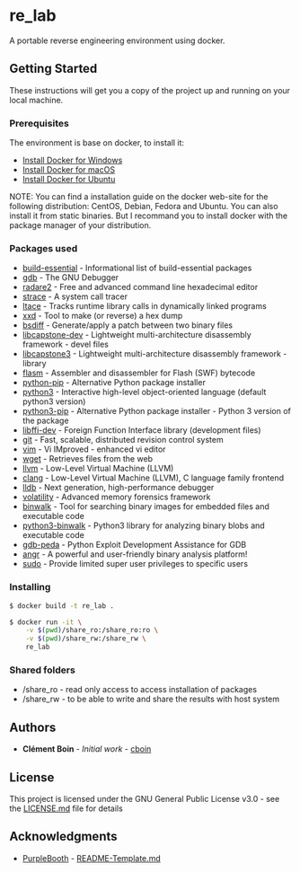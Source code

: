 # re_lab
A portable reverse engineering environment using docker.

## Getting Started

These instructions will get you a copy of the project up and running on your local machine.

### Prerequisites

The environment is base on docker, to install it:

* [Install Docker for Windows](https://docs.docker.com/docker-for-windows/install/)
* [Install Docker for macOS](https://docs.docker.com/docker-for-mac/install/)
* [Install Docker for Ubuntu](https://docs.docker.com/install/linux/docker-ce/ubuntu/)

NOTE: You can find a installation guide on the docker web-site for the following distribution: CentOS, Debian, Fedora and Ubuntu. You can also install it from static binaries. But I recommand you to install docker with the package manager of your distribution.

### Packages used

* [build-essential](https://packages.debian.org/search?suite=default&section=all&arch=any&searchon=names&keywords=build-essential) - Informational list of build-essential packages
* [gdb](https://packages.debian.org/search?suite=default&section=all&arch=any&searchon=names&keywords=gdb) - The GNU Debugger
* [radare2](https://packages.debian.org/search?suite=default&section=all&arch=any&searchon=names&keywords=radare2) - Free and advanced command line hexadecimal editor
* [strace](https://packages.debian.org/search?suite=default&section=all&arch=any&searchon=names&keywords=strace) - A system call tracer
* [ltace](https://packages.debian.org/search?suite=default&section=all&arch=any&searchon=names&keywords=ltrace) - Tracks runtime library calls in dynamically linked programs
* [xxd](https://packages.debian.org/search?suite=default&section=all&arch=any&searchon=names&keywords=xxd) - Tool to make (or reverse) a hex dump
* [bsdiff](https://packages.debian.org/search?suite=default&section=all&arch=any&searchon=names&keywords=bsdiff) - Generate/apply a patch between two binary files
* [libcapstone-dev](https://packages.debian.org/search?suite=default&section=all&arch=any&searchon=names&keywords=libcapstone-dev) - Lightweight multi-architecture disassembly framework - devel files
* [libcapstone3](https://packages.debian.org/search?suite=default&section=all&arch=any&searchon=names&keywords=libcapstone3) - Lightweight multi-architecture disassembly framework - library
* [flasm](https://packages.debian.org/search?suite=default&section=all&arch=any&searchon=names&keywords=flasm) - Assembler and disassembler for Flash (SWF) bytecode
* [python-pip](https://packages.debian.org/search?suite=default&section=all&arch=any&searchon=names&keywords=python-pip) - Alternative Python package installer
* [python3](https://packages.debian.org/search?suite=default&section=all&arch=any&searchon=names&keywords=python3) - Interactive high-level object-oriented language (default python3 version)
* [python3-pip](https://packages.debian.org/search?suite=default&section=all&arch=any&searchon=names&keywords=python3-pip) - Alternative Python package installer - Python 3 version of the package
* [libffi-dev](https://packages.debian.org/search?suite=default&section=all&arch=any&searchon=names&keywords=libffi-dev) - Foreign Function Interface library (development files)
* [git](https://packages.debian.org/search?suite=default&section=all&arch=any&searchon=names&keywords=git) - Fast, scalable, distributed revision control system
* [vim](https://packages.debian.org/search?suite=default&section=all&arch=any&searchon=names&keywords=vim) - Vi IMproved - enhanced vi editor
* [wget](https://packages.debian.org/search?suite=default&section=all&arch=any&searchon=names&keywords=wget) - Retrieves files from the web
* [llvm](https://packages.debian.org/search?suite=default&section=all&arch=any&searchon=names&keywords=llvm) - Low-Level Virtual Machine (LLVM)
* [clang](https://packages.debian.org/search?suite=default&section=all&arch=any&searchon=names&keywords=clang) - Low-Level Virtual Machine (LLVM), C language family frontend
* [lldb](https://packages.debian.org/search?suite=default&section=all&arch=any&searchon=names&keywords=lldb) - Next generation, high-performance debugger
* [volatility](https://packages.debian.org/search?suite=default&section=all&arch=any&searchon=names&keywords=volatility) - Advanced memory forensics framework
* [binwalk](https://packages.debian.org/search?suite=default&section=all&arch=any&searchon=names&keywords=binwalk) - Tool for searching binary images for embedded files and executable code
* [python3-binwalk](https://packages.debian.org/search?suite=default&section=all&arch=any&searchon=names&keywords=python3-binwalk) - Python3 library for analyzing binary blobs and executable code
* [gdb-peda](https://github.com/longld/peda) - Python Exploit Development Assistance for GDB
* [angr](http://angr.io/) - A powerful and user-friendly binary analysis platform!
* [sudo](https://packages.debian.org/search?suite=default&section=all&arch=any&searchon=names&keywords=sudo) -	Provide limited super user privileges to specific users 

### Installing

```bash
$ docker build -t re_lab .
```

```bash
$ docker run -it \
    -v $(pwd)/share_ro:/share_ro:ro \
    -v $(pwd)/share_rw:/share_rw \
    re_lab
```

### Shared folders

* /share_ro - read only access to access installation of packages
* /share_rw - to be able to write and share the results with host system

## Authors

* **Clément Boin** - *Initial work* - [cboin](https://github.com/cboin)

## License

This project is licensed under the GNU General Public License v3.0 - see the [LICENSE.md](LICENSE.md) file for details

## Acknowledgments

* [PurpleBooth](https://github.com/PurpleBooth) - [README-Template.md](https://gist.github.com/PurpleBooth/109311bb0361f32d87a2)
